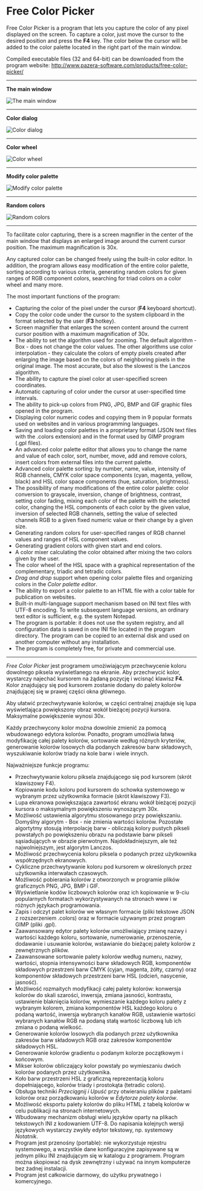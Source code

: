# Free Color Picker

Free Color Picker is a program that lets you capture the color of any pixel displayed on the screen. To capture a color, just move the cursor to the desired position and press the **F4** key. The color below the cursor will be added to the color palette located in the right part of the main window.

Compiled executable files (32 and 64-bit) can be downloaded from the program website: http://www.pazera-software.com/products/free-color-picker/

---

**The main window**

![The main window](./doc_img/fcp_main.png)

---

**Color dialog**

![Color dialog](./doc_img/fcp_color_dialog.png)

---

**Color wheel**

![Color wheel](./doc_img/fcp_color_wheel.png)


---

**Modify color palette**

![Modify color palette](./doc_img/fcp_modify_palette_colors_basic.png)


---

**Random colors**

![Random colors](./doc_img/fcp_random_colors.png)

---


To facilitate color capturing, there is a screen magnifier in the center of the main window that displays an enlarged image around the current cursor position. The maximum magnification is 30x.

Any captured color can be changed freely using the built-in color editor. In addition, the program allows easy modification of the entire color palette, sorting according to various criteria, generating random colors for given ranges of RGB component colors, searching for triad colors on a color wheel and many more.

The most important functions of the program:
- Capturing the color of the pixel under the cursor (**F4** keyboard shortcut).
- Copy the color code under the cursor to the system clipboard in the format selected by the user (**F3** hotkey).
- Screen magnifier that enlarges the screen content around the current cursor position with a maximum magnification of 30x.
- The ability to set the algorithm used for zooming. The default algorithm - Box - does not change the color values. The other algorithms use color interpolation - they calculate the colors of empty pixels created after enlarging the image based on the colors of neighboring pixels in the original image. The most accurate, but also the slowest is the Lanczos algorithm.
- The ability to capture the pixel color at user-specified screen coordinates.
- Automatic capturing of color under the cursor at user-specified time intervals.
- The ability to pick-up colors from PNG, JPG, BMP and GIF graphic files opened in the program.
- Displaying color numeric codes and copying them in 9 popular formats used on websites and in various programming languages.
- Saving and loading color palettes in a proprietary format (JSON text files with the .colors extension) and in the format used by GIMP program (.gpl files).
- An advanced color palette editor that allows you to change the name and value of each color, sort, number, move, add and remove colors, insert colors from external files into the current palette.
- Advanced color palette sorting: by number, name, value, intensity of RGB channels, CMYK color space components (cyan, magenta, yellow, black) and HSL color space components (hue, saturation, brightness).
- The possibility of many modifications of the entire color palette: color conversion to grayscale, inversion, change of brightness, contrast, setting color fading, mixing each color of the palette with the selected color, changing the HSL components of each color by the given value, inversion of selected RGB channels, setting the value of selected channels RGB to a given fixed numeric value or their change by a given size.
- Generating random colors for user-specified ranges of RGB channel values and ranges of HSL component values.
- Generating gradient colors with given start and end colors.
- A color mixer calculating the color obtained after mixing the two colors given by the user.
- The color wheel of the HSL space with a graphical representation of the complementary, triadic and tetradic colors.
- *Drag and drop* support when opening color palette files and organizing colors in the *Color palette editor*.
- The ability to export a color palette to an HTML file with a color table for publication on websites.
- Built-in multi-language support mechanism based on INI text files with UTF-8 encoding. To write subsequent language versions, an ordinary text editor is sufficient, e.g. the system Notepad.
- The program is portable: it does not use the system registry, and all configuration data is saved in one INI file located in the program directory. The program can be copied to an external disk and used on another computer without any installation.
- The program is completely free, for private and commercial use.


---


*Free Color Picker* jest programem umożiwiającym przechwycenie koloru dowolnego piksela wyświetlanego na ekranie. Aby przechwycić kolor, wystarczy najechać kursorem na żądaną pozycję i wcisnąć klawisz **F4**. Kolor znajdujący się pod kursorem zostanie dodany do palety kolorów znajdującej się w prawej części okna głównego.

Aby ułatwić przechwytywanie kolorów, w części centralnej znajduje się lupa wyświetlająca powiększony obraz wokół bieżącej pozycji kursora. Maksymalne powiększenie wynosi 30x.

Każdy przechwycony kolor można dowolnie zmienić za pomocą wbudowanego edytora kolorów. Ponadto, program umożliwia łatwą modyfikację całej palety kolorów, sortowanie według różnych kryteriów, generowanie kolorów losowych dla podanych zakresów barw składowych, wyszukiwanie kolorów triady na kole barw i wiele innych.


Najważniejsze funkcje programu:
- Przechwytywanie koloru piksela znajdującego się pod kursorem (skrót klawiszowy F4).
- Kopiowanie kodu koloru pod kursorem do schowka systemowego w wybranym przez użytkownika formacie (skrót klawiszowy F3).
- Lupa ekranowa powiększająca zawartość ekranu wokół bieżącej pozycji kursora o maksymalnym powiększeniu wynoszącym 30x.
- Możliwość ustawienia algorytmu stosowanego przy powiększaniu. Domyślny algorytm - Box - nie zmienia wartości kolorów. Pozostałe algortytmy stosują interpolację barw - obliczają kolory pustych pikseli powstałych po powiększeniu obrazu na podstawie barw pikseli sąsiadujących w obrazie pierwotnym. Najdokładniejszym, ale też najwolniejszym, jest algorytm Lanczos.
- Możliwość przechwycenia koloru piksela o podanych przez użytkownika współrzędnych ekranowych.
- Cykliczne przechwytywanie koloru pod kursorem w określonych przez użytkownika interwałach czasowych.
- Możliwość pobierania kolorów z otworzonych w programie plików graficznych PNG, JPG, BMP i GIF.
- Wyświetlanie kodów liczbowych kolorów oraz ich kopiowanie w 9-ciu popularnych formatach wykorzystywanych na stronach www i w różnych językach programowania.
- Zapis i odczyt palet kolorów we własnym formacie (pliki tekstowe JSON z rozszerzeniem .colors) oraz w formacie używanym przez program GIMP (pliki .gpl).
- Zaawansowany edytor palety kolorów umożliwiający zmianę nazwy i wartości każdego koloru, sortowanie, numerowanie, przenoszenie, dodawanie i usuwanie kolorów, wstawianie do bieżącej palety kolorów z zewnętrznych plików.
- Zaawansowane sortowanie palety kolorów według numeru, nazwy, wartości, stopnia intensywności barw składowych RGB, komponentów składowych przestrzeni barw CMYK (cyjan, magenta, żółty, czarny) oraz komponentów składowych przestrzeni barw HSL (odcień, nasycenie, jasność).
- Możliwość rozmaitych modyfikacji całej palety kolorów: konwersja kolorów do skali szarości, inwersja, zmiana jasności, kontrastu, ustawienie blaknięcia kolorów, wymieszanie każdego koloru palety z wybranym kolorem, zmiana komponentów HSL każdego koloru o podaną wartość, inwersja wybranych kanałów RGB, ustawienie wartości wybranych kanałów RGB na podaną stałą wartość liczbową lub ich zmiana o podaną wielkość.
- Generowanie kolorów losowych dla podanych przez użytkownika zakresów barw składowych RGB oraz zakresów komponentów składowych HSL.
- Generowanie kolorów gradientu o podanym kolorze początkowym i końcowym.
- Mikser kolorów obliczający kolor powstały po wymieszaniu dwóch kolorów podanych przez użytkownika.
- Koło barw przestrzeni HSL z graficzną reprezentacją koloru dopełniającego, kolorów triady i prostokąta (tetradic colors).
- Obsługa techniki *Przeciągnij i Upuść* przy otwieraniu plików z paletami kolorów oraz porządkowaniu kolorów w *Edytorze palety kolorów*.
- Możliwość eksportu palety kolorów do pliku HTML z tabelą kolorów w celu publikacji na stronach internetowych.
- Wbudowany mechanizm obsługi wielu języków oparty na plikach tekstowych INI z kodowaniem UTF-8. Do napisania kolejnych wersji językowych wystarczy zwykły edytor tekstowy, np. systemowy *Notatnik*.
- Program jest przenośny (portable): nie wykorzystuje rejestru systemowego, a wszystkie dane konfiguracyjne zapisywane są w jednym pliku INI znajdującym się w katalogu z programem. Program można skopiować na dysk zewnętrzny i używać na innym komputerze bez żadnej instalacji.
- Program jest całkowicie darmowy, do użytku prywatnego i komercyjnego.



